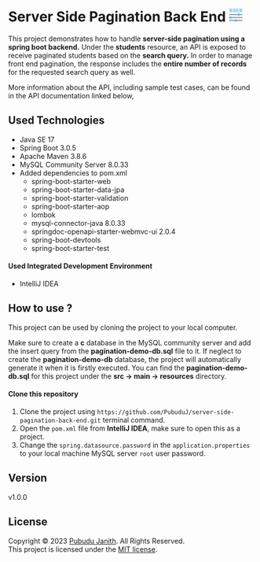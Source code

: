 # Server Side Pagination Back End <img src="assets/icon.png" alt="drawing" width="27px"/>

This project demonstrates how to handle **server-side pagination using a spring boot backend.** 
Under the **students** resource, an API is exposed to receive paginated students based on the **search query.** 
In order to manage front end pagination, the response includes the **entire number of records** for the requested search query as well.

More information about the API, including sample test cases, can be found in the API documentation linked below,



## Used Technologies

- Java SE 17
- Spring Boot 3.0.5
- Apache Maven 3.8.6
- MySQL Community Server 8.0.33
- Added dependencies to pom.xml
    - spring-boot-starter-web
    - spring-boot-starter-data-jpa
    - spring-boot-starter-validation
    - spring-boot-starter-aop
    - lombok
    - mysql-connector-java 8.0.33
    - springdoc-openapi-starter-webmvc-ui 2.0.4
    - spring-boot-devtools
    - spring-boot-starter-test

#### Used Integrated Development Environment
- IntelliJ IDEA

## How to use ?
This project can be used by cloning the project to your local computer.

Make sure to create a **c** database in the MySQL community server and add the insert query from the **pagination-demo-db.sql** file to it.
If neglect to create the **pagination-demo-db** database, the project will automatically generate it when it is firstly executed.
You can find the **pagination-demo-db.sql** for this project under the **src -> main -> resources** directory.

#### Clone this repository
1. Clone the project using `https://github.com/PubuduJ/server-side-pagination-back-end.git` terminal command.
2. Open the `pom.xml` file from **IntelliJ IDEA**, make sure to open this as a project.
3. Change the `spring.datasource.password` in the `application.properties` to your local machine MySQL server `root` user password.

## Version
v1.0.0

## License
Copyright &copy; 2023 [Pubudu Janith](https://www.linkedin.com/in/pubudujanith94/). All Rights Reserved.<br>
This project is licensed under the [MIT license](LICENSE.txt).